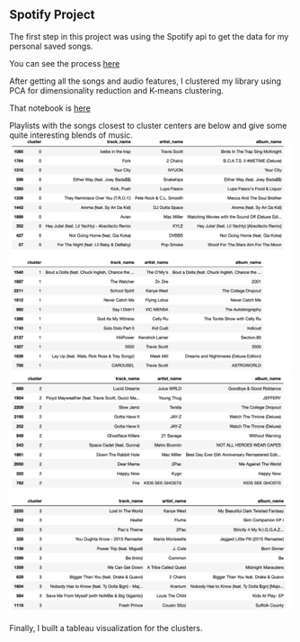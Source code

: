 ## Spotify Project

The first step in this project was using the Spotify api to get the data for my personal saved songs.  

You can see the process [here](./get_spotify_data_clean.html)

After getting all the songs and audio features, I clustered my library using PCA for dimensionality reduction and K-means clustering.

That notebook is [here](./Cluster_spotify.html)

Playlists with the songs closest to cluster centers are below and give some quite interesting blends of music.
![c1](./clusters1+2.png)
![c3](./clusters3+4.png)

Finally, I built a tableau visualization for the clusters.
